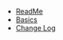 * [ReadMe](/#Using-the-Lowcoder-plugin)
* [Basics](basics "How to use the plugin within Lowcoder")
* [Change Log](CHANGELOG "The Changelog")